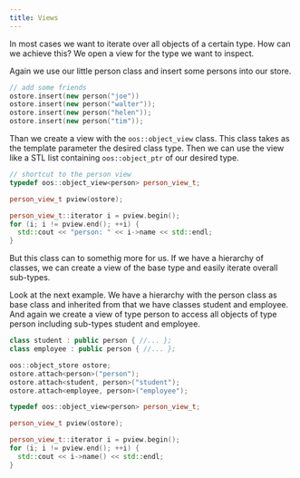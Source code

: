 ```yaml
---
title: Views
---
```

In most cases we want to iterate over all objects of a certain
type. How can we achieve this? We open a view for the type we want
to inspect.

Again we use our little person class and insert some persons into
our store.

```cpp
// add some friends
ostore.insert(new person("joe"))
ostore.insert(new person("walter"));
ostore.insert(new person("helen"));
ostore.insert(new person("tim"));
```

Than we create a view with the ```oos::object_view``` class. This class
takes as the template parameter the desired class type. Then we can
use the view like a STL list containing ```oos::object_ptr``` of our
desired type.

```cpp
// shortcut to the person view
typedef oos::object_view<person> person_view_t;

person_view_t pview(ostore);

person_view_t::iterator i = pview.begin();
for (i; i != pview.end(); ++i) {
  std::cout << "person: " << i->name << std::endl;
}
```

But this class can to somethig more for us. If we have a hierarchy
of classes, we can create a view of the base type and easily iterate
overall sub-types.

Look at the next example. We have a hierarchy with the person class
as base class and inherited from that we have classes student and
employee.
And again we create a view of type person to access all objects of
type person including sub-types student and employee.

```cpp
class student : public person { //... };
class employee : public person { //... };

oos::object_store ostore;
ostore.attach<person>("person");
ostore.attach<student, person>("student");
ostore.attach<employee, person>("employee");

typedef oos::object_view<person> person_view_t;

person_view_t pview(ostore);

person_view_t::iterator i = pview.begin();
for (i; i != pview.end(); ++i) {
  std::cout << i->name() << std::endl;
}
```
